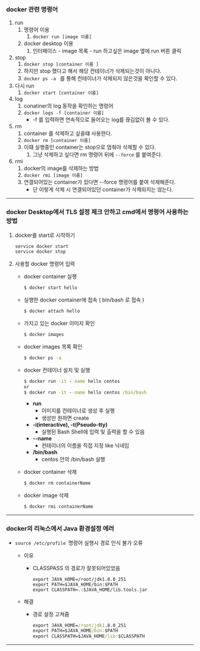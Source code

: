 ### docker 관련 명령어 

1. run 
   1. 명령어 이용 
      1. `docker run [image 이름]`
   2. docker desktop 이용
      1. 인터페이스 - image 목록 - run 하고싶은 image 옆에 run 버튼 클릭 
2. stop 
   1. `docker stop [container 이름 ]` 
   2. 하지만 stop 했다고 해서 해당 컨테이너가 삭제되는것이 아니다. 
   3. `docker ps -a ` 를 통해 컨테이너가 삭제되지 않은것을 확인할 수 있다. 
3. 다시 run 
   1. `docker start [container 이름]`
4. log
   1. conatiner의 log 동작을 확인하는 명령어
   2. `docker logs -f [container 이름]`
      - \-f 를 입력하면 연속적으로 들어오는 log를 끊김없이 볼 수 있다. 
5. rm
   1. container 를 삭제하고 싶을떄 사용한다. 
   2. `docker rm [container 이름]`
   3. 이떄 실행중인 container는 stop으로 멈춰야 삭제할 수 있다. 
      1. 그냥 삭제하고 싶다면 rm 명령어 뒤에 `--force` 를 붙여준다.
6. rmi
   1. docker의 image를 삭제하는 방법
   2. `docker rmi [image 이름]`
   3. 연결되어있는 container가 있다면 --force 명령어를 붙여 삭제해준다. 
      - 단 이렇게 삭제 시 연결되어있던 container가 삭제되지는 않는다. 

---

### docker Desktop에서 TLS 설정 체크 안하고 cmd에서 명령어 사용하는 방법

1. docker를 start로 시작하기 

   ```cmd
   service docker start
   service docker stop
   ```

2. 사용할 docker 명령어 입력 

   - docker container 실행 

     ```cmd
     $ docker start hello
     ```

   - 실행한 docker container에 접속 ( bin/bash 로 접속 )

     ```cmd
     $ docker attach hello
     ```

   - 가지고 있는 docker 이미지 확인 

     ```cmd
     $ docker images
     ```

   - docker images 목록 확인 

     ```cmd
     $ docker ps -a 
     ```

   - docker 컨테이너 설치 및 실행 

     ```cmd
     $ docker run -it --name hello centos
     or
     $ docker run -it --name hello centos /bin/bash
     ```

     - **run**
       - 이미지를 컨테이너로 생성 후 실행
       - 생성만 원하면 create
     - **-i(interactive), -t(Pseudo-tty)**
       - 실행된 Bash Shell에 입력 및 출력을 할 수 있음
     - **--name**
       - 컨테이너의 이름을 직접 지정 like 닉네임
     - **/bin/bash**
       - centos 안의 /bin/bash 실행

   - docker container 삭제 

     ```cmd
     $ docker rm containerName
     ```

   - docker image 삭제 

     ```cmd
     $ docker rmi containerName
     ```

---

### docker의 리눅스에서 Java 환경설정 에러 

- `source /etc/profile `명령어 실행시 경로 인식 불가 오류 

  - 이유 

    - CLASSPASS 의 경로가 잘못되어있었음

      ```
      export JAVA_HOME=/root/jdk1.8.0_251
      export PATH=$JAVA_HOME/bin:$PATH
      export CLASSPATH=.:$JAVA_HOME/lib.tools.jar
      ```

  - 해결

    - 경로 설정 고쳐줌 

      ```cmd
      export JAVA_HOME=/root/jdk1.8.0_251
      export PATH=$JAVA_HOME/bin:$PATH
      export CLASSPATH=$JAVA_HOME/lib:$CLASSPATH
      ```

---

